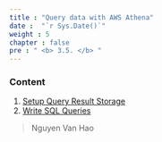 ```yaml
---
title : "Query data with AWS Athena"
date :  "`r Sys.Date()`" 
weight : 5 
chapter : false
pre : " <b> 3.5. </b> "
---
```

### Content
 1. [Setup Query Result Storage](3.5.1-Setup-Query-Result-Storage/)
 2. [Write SQL Queries](3.5.2-Write-SQL-Queries/)
> Nguyen Van Hao
